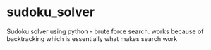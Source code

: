 # sudoku_solver
Sudoku solver using python - brute force search. works because of backtracking which is essentially what makes search work
